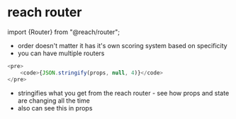 # reach router

import {Router} from "@reach/router";

- order doesn't matter it has it's own scoring system based on specificity
- you can have multiple routers

```js
<pre>
    <code>{JSON.stringify(props, null, 4)}</code>
</pre>
```
- stringifies what you get from the reach router - see how props and state are changing all the time 
- also can see this in props 